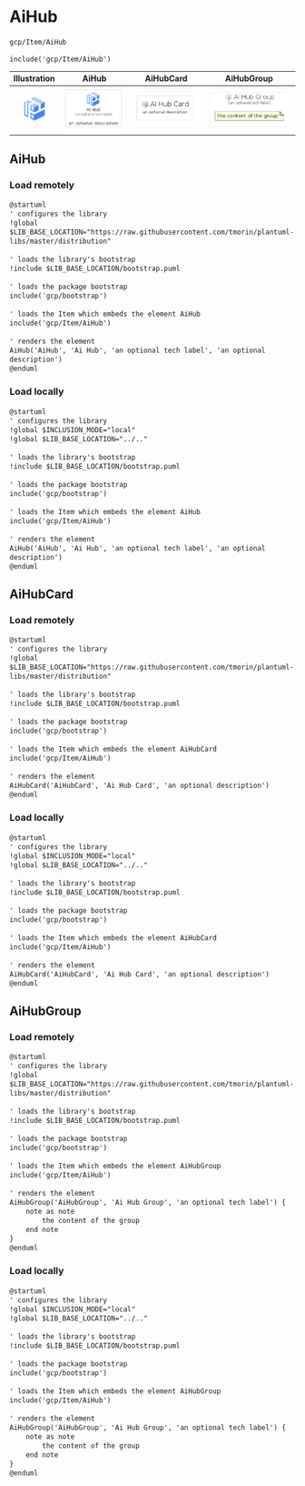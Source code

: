 # AiHub


```text
gcp/Item/AiHub
```

```text
include('gcp/Item/AiHub')
```



| Illustration | AiHub | AiHubCard | AiHubGroup |
| :---: | :---: | :---: | :---: |
| ![illustration for Illustration](../../gcp/Item/AiHub.png) | ![illustration for AiHub](../../gcp/Item/AiHub.Local.png) | ![illustration for AiHubCard](../../gcp/Item/AiHubCard.Local.png) | ![illustration for AiHubGroup](../../gcp/Item/AiHubGroup.Local.png) |




## AiHub

### Load remotely
```plantuml
@startuml
' configures the library
!global $LIB_BASE_LOCATION="https://raw.githubusercontent.com/tmorin/plantuml-libs/master/distribution"

' loads the library's bootstrap
!include $LIB_BASE_LOCATION/bootstrap.puml

' loads the package bootstrap
include('gcp/bootstrap')

' loads the Item which embeds the element AiHub
include('gcp/Item/AiHub')

' renders the element
AiHub('AiHub', 'Ai Hub', 'an optional tech label', 'an optional description')
@enduml
```

### Load locally
```plantuml
@startuml
' configures the library
!global $INCLUSION_MODE="local"
!global $LIB_BASE_LOCATION="../.."

' loads the library's bootstrap
!include $LIB_BASE_LOCATION/bootstrap.puml

' loads the package bootstrap
include('gcp/bootstrap')

' loads the Item which embeds the element AiHub
include('gcp/Item/AiHub')

' renders the element
AiHub('AiHub', 'Ai Hub', 'an optional tech label', 'an optional description')
@enduml
```

## AiHubCard

### Load remotely
```plantuml
@startuml
' configures the library
!global $LIB_BASE_LOCATION="https://raw.githubusercontent.com/tmorin/plantuml-libs/master/distribution"

' loads the library's bootstrap
!include $LIB_BASE_LOCATION/bootstrap.puml

' loads the package bootstrap
include('gcp/bootstrap')

' loads the Item which embeds the element AiHubCard
include('gcp/Item/AiHub')

' renders the element
AiHubCard('AiHubCard', 'Ai Hub Card', 'an optional description')
@enduml
```

### Load locally
```plantuml
@startuml
' configures the library
!global $INCLUSION_MODE="local"
!global $LIB_BASE_LOCATION="../.."

' loads the library's bootstrap
!include $LIB_BASE_LOCATION/bootstrap.puml

' loads the package bootstrap
include('gcp/bootstrap')

' loads the Item which embeds the element AiHubCard
include('gcp/Item/AiHub')

' renders the element
AiHubCard('AiHubCard', 'Ai Hub Card', 'an optional description')
@enduml
```

## AiHubGroup

### Load remotely
```plantuml
@startuml
' configures the library
!global $LIB_BASE_LOCATION="https://raw.githubusercontent.com/tmorin/plantuml-libs/master/distribution"

' loads the library's bootstrap
!include $LIB_BASE_LOCATION/bootstrap.puml

' loads the package bootstrap
include('gcp/bootstrap')

' loads the Item which embeds the element AiHubGroup
include('gcp/Item/AiHub')

' renders the element
AiHubGroup('AiHubGroup', 'Ai Hub Group', 'an optional tech label') {
    note as note
        the content of the group
    end note
}
@enduml
```

### Load locally
```plantuml
@startuml
' configures the library
!global $INCLUSION_MODE="local"
!global $LIB_BASE_LOCATION="../.."

' loads the library's bootstrap
!include $LIB_BASE_LOCATION/bootstrap.puml

' loads the package bootstrap
include('gcp/bootstrap')

' loads the Item which embeds the element AiHubGroup
include('gcp/Item/AiHub')

' renders the element
AiHubGroup('AiHubGroup', 'Ai Hub Group', 'an optional tech label') {
    note as note
        the content of the group
    end note
}
@enduml
```

